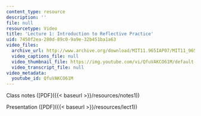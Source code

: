 ```yaml
---
content_type: resource
description: ''
file: null
resourcetype: Video
title: 'Lecture 1: Introduction to Reflective Practice'
uid: 7450f2ea-280d-89c0-9a9e-32b451ba1a63
video_files:
  archive_url: http://www.archive.org/download/MIT11.965IAP07/MIT11_965IAP07lec01_220k.mp4
  video_captions_file: null
  video_thumbnail_file: https://img.youtube.com/vi/QfuVAKCO61M/default.jpg
  video_transcript_file: null
video_metadata:
  youtube_id: QfuVAKCO61M
---
```


Class notes ([PDF]({{< baseurl >}}/resources/notes1))

Presentation ([PDF]({{< baseurl >}}/resources/lect1))